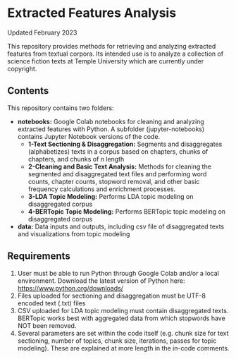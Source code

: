 # Extracted Features Analysis

Updated February 2023

This repository provides methods for retrieving and analyzing extracted features from textual corpora. Its intended use is to analyze a collection of science fiction texts at Temple University which are currently under copyright. 

## Contents
This repository contains two folders: 
- **notebooks:** Google Colab notebooks for cleaning and analyzing extracted features with Python. A subfolder (jupyter-notebooks) contains Jupyter Notebook versions of the code.
  - **1-Text Sectioning & Disaggregation:** Segments and disaggregates (alphabetizes) texts in a corpus based on chapters, chunks of chapters, and chunks of n length
  - **2-Cleaning and Basic Text Analysis:**  Methods for cleaning the segmented and disaggregated text files and performing word counts, chapter counts, stopword removal, and other basic frequency calculations and enrichment processes.
  - **3-LDA Topic Modeling:**  Performs LDA topic modeling on disaggregated corpus 
  - **4-BERTopic Topic Modeling:** Performs BERTopic topic modeling on disaggregated corpus
- **data:** Data inputs and outputs, including csv file of disaggregated texts and visualizations from topic modeling 

## Requirements
1. User must be able to run Python through Google Colab and/or a local environment. Download the latest version of Python here: https://www.python.org/downloads/ 
2. Files uploaded for sectioning and disaggregation must be UTF-8 encoded text (.txt) files 
3. CSV uploaded for LDA topic modeling must contain disaggregated texts. BERTopic works best with aggregated data from which stopwords have NOT been removed.
4. Several parameters are set within the code itself (e.g. chunk size for text sectioning, number of topics, chunk size, iterations, passes for topic modeling). These are explained at more length in the in-code comments. 

